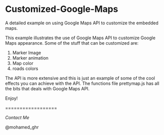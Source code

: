 Customized-Google-Maps
======================

A detailed example on using Google Maps API to customize the embedded maps.

This example illustrates the use of Google Maps API to customize Google Maps appearance. Some of the stuff that can be customized are:

1. Marker Image
2. Marker animation
3. Map color
4. roads colors

The API is more extensive and this is just an example of some of the cool effects you can achieve with the API. The functions file prettymap.js has all the bits that deals with Google Maps API.

Enjoy!

==================

*Contact Me*

@mohamed_ghr
